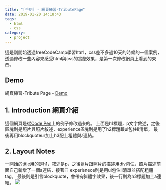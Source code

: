 ```yaml
---
title: "[手刻] - 網頁練習-TributePage"
date: 2019-01-20 14:18:43
tags:
  - html
  - css
category:
  - project
---
```


這是剛開始透過freeCodeCamp學習html，css差不多過10天的時候的一個案例，透過修改一些內容來感受html與css的實際效果，是第一次修改網頁上看到的東西。

## Demo

網頁練習-Tribute Page - [Demo](https://orow.github.io/MyProjects/TributePage/index.html)

## 1. Introduction 網頁介紹

這個網頁是從[Code Pen](https://codepen.io/freeCodeCamp/full/zNqgVx)上的例子修改過來的。
上面是h1標題，p文字敘述，之後區塊則是照片與照片敘述，experience區塊則是用了h2標題跟ul包住li清單，
最後再用blockquoteur加上h3配上粗體與a連結。



## 2. Layout Notes

一開始的title用的是h1，敘述是p，之後照片跟照片的描述用div包住，照片描述前面自己新增了一個a連結，接著ㄇ
experienece則是用ul包住li清單並搭配粗體tag。
最後則是引言blockquote，會帶有斜體字效果，後一行則為h3標題加上a連結。
![](https://i.imgur.com/gnTAAoq.jpg)
